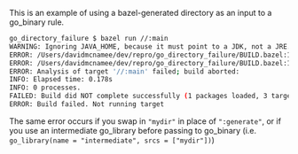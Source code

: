 
This is an example of using a bazel-generated directory as an input to a go_binary rule. 

```bash
go_directory_failure $ bazel run //:main
WARNING: Ignoring JAVA_HOME, because it must point to a JDK, not a JRE.
ERROR: /Users/davidmcnamee/dev/repro/go_directory_failure/BUILD.bazel:11:10: in srcs attribute of go_binary rule //:main: '//:generate' does not produce any go_binary srcs files (expected .go, .s, .S, .h, .c, .cc, .cpp, .cxx, .h, .hh, .hpp, .hxx, .inc, .m or .mm). Since this rule was created by the macro 'go_binary_macro', the error might have been caused by the macro implementation
ERROR: /Users/davidmcnamee/dev/repro/go_directory_failure/BUILD.bazel:11:10: Analysis of target '//:main' failed
ERROR: Analysis of target '//:main' failed; build aborted: 
INFO: Elapsed time: 0.178s
INFO: 0 processes.
FAILED: Build did NOT complete successfully (1 packages loaded, 3 targets configured)
ERROR: Build failed. Not running target
```

The same error occurs if you swap in `"mydir"` in place of `":generate"`, or if you use an intermediate go_library before passing to go_binary (i.e. `go_library(name = "intermediate", srcs = ["mydir"])`)
